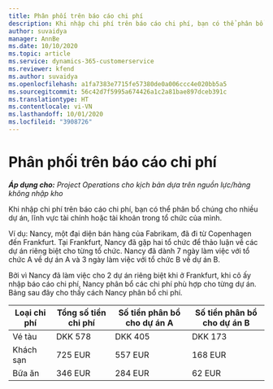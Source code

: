 ```yaml
---
title: Phân phối trên báo cáo chi phí
description: Khi nhập chi phí trên báo cáo chi phí, bạn có thể phân bổ chúng cho nhiều dự án, pháp nhân hoặc tài khoản trong tổ chức của mình.
author: suvaidya
manager: AnnBe
ms.date: 10/10/2020
ms.topic: article
ms.service: dynamics-365-customerservice
ms.reviewer: kfend
ms.author: suvaidya
ms.openlocfilehash: a1fa7383e7715fe57380de0a006ccc4e020bb5a5
ms.sourcegitcommit: 56c42d7f5995a674426a1c2a81bae897dceb391c
ms.translationtype: HT
ms.contentlocale: vi-VN
ms.lasthandoff: 10/01/2020
ms.locfileid: "3908726"
---
```

# <a name="distributions-on-an-expense-report"></a>Phân phối trên báo cáo chi phí

_**Áp dụng cho:** Project Operations cho kịch bản dựa trên nguồn lực/hàng không nhập kho_

Khi nhập chi phí trên báo cáo chi phí, bạn có thể phân bổ chúng cho nhiều dự án, lĩnh vực tài chính hoặc tài khoản trong tổ chức của mình.

Ví dụ: Nancy, một đại diện bán hàng của Fabrikam, đã đi từ Copenhagen đến Frankfurt. Tại Frankfurt, Nancy đã gặp hai tổ chức để thảo luận về các dự án riêng biệt cho từng tổ chức. Nancy đã dành 7 ngày làm việc với tổ chức A về dự án A và 3 ngày làm việc với tổ chức B về dự án B.

Bởi vì Nancy đã làm việc cho 2 dự án riêng biệt khi ở Frankfurt, khi cô ấy nhập báo cáo chi phí, Nancy phân bổ các chi phí phù hợp cho từng dự án. Bảng sau đây cho thấy cách Nancy phân bổ chi phí.

| Loại chi phí | Tổng số tiền chi phí | Số tiền phân bổ cho dự án A | Số tiền phân bổ cho dự án B |
|--------------|----------------------|---------------------------------|---------------------------------|
| Vé tàu   | DKK 578              | DKK 405                         | DKK 173                         |
| Khách sạn        | 725 EUR              | 557 EUR                         | 168 EUR                         |
| Bữa ăn        | 346 EUR              | 284 EUR                         | 62 EUR                          |
